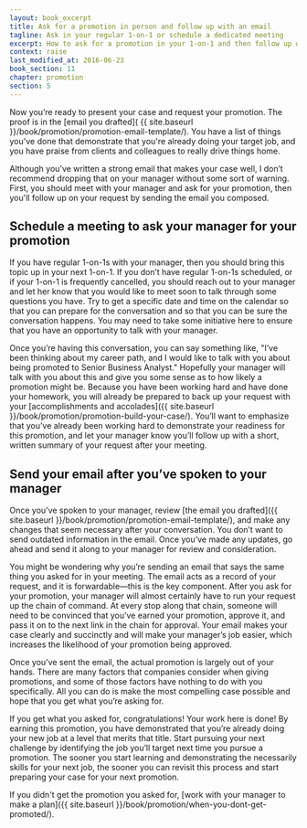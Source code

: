 ```yaml
---
layout: book_excerpt
title: Ask for a promotion in person and follow up with an email
tagline: Ask in your regular 1-on-1 or schedule a dedicated meeting
excerpt: How to ask for a promotion in your 1-on-1 and then follow up with an email that can be circulated throughout the approval process.
context: raise
last_modified_at: 2016-06-23
book_section: 11
chapter: promotion
section: 5
---
```

Now you’re ready to present your case and request your promotion. The proof is in the [email you drafted]( {{ site.baseurl }}/book/promotion/promotion-email-template/). You have a list of things you've done that demonstrate that you're already doing your target job, and you have praise from clients and colleagues to really drive things home.

Although you’ve written a strong email that makes your case well, I don’t recommend dropping that on your manager without some sort of warning. First, you should meet with your manager and ask for your promotion, then you'll follow up on your request by sending the email you composed.

## Schedule a meeting to ask your manager for your promotion

If you have regular 1-on-1s with your manager, then you should bring this topic up in your next 1-on-1. If you don’t have regular 1-on-1s scheduled, or if your 1-on-1 is frequently cancelled, you should reach out to your manager and let her know that you would like to meet soon to talk through some questions you have. Try to get a specific date and time on the calendar so that you can prepare for the conversation and so that you can be sure the conversation happens. You may need to take some initiative here to ensure that you have an opportunity to talk with your manager.

Once you’re having this conversation, you can say something like, "I’ve been thinking about my career path, and I would like to talk with you about being promoted to Senior Business Analyst." Hopefully your manager will talk with you about this and give you some sense as to how likely a promotion might be. Because you have been working hard and have done your homework, you will already be prepared to back up your request with your [accomplishments and accolades]({{ site.baseurl }}/book/promotion/promotion-build-your-case/). You’ll want to emphasize that you’ve already been working hard to demonstrate your readiness for this promotion, and let your manager know you’ll follow up with a short, written summary of your request after your meeting.

## Send your email after you’ve spoken to your manager

Once you’ve spoken to your manager, review [the email you drafted]({{ site.baseurl }}/book/promotion/promotion-email-template/), and make any changes that seem necessary after your conversation. You don’t want to send outdated information in the email. Once you’ve made any updates, go ahead and send it along to your manager for review and consideration.

You might be wondering why you’re sending an email that says the same thing you asked for in your meeting. The email acts as a record of your request, and it is forwardable—this is the key component. After you ask for your promotion, your manager will almost certainly have to run your request up the chain of command. At every stop along that chain, someone will need to be convinced that you’ve earned your promotion, approve it, and pass it on to the next link in the chain for approval. Your email makes your case clearly and succinctly and will make your manager’s job easier, which increases the likelihood of your promotion being approved.

Once you’ve sent the email, the actual promotion is largely out of your hands. There are many factors that companies consider when giving promotions, and some of those factors have nothing to do with you specifically. All you can do is make the most compelling case possible and hope that you get what you’re asking for.

If you get what you asked for, congratulations! Your work here is done! By earning this promotion, you have demonstrated that you’re already doing your new job at a level that merits that title. Start pursuing your next challenge by identifying the job you’ll target next time you pursue a promotion. The sooner you start learning and demonstrating the necessarily skills for your next job, the sooner you can revisit this process and start preparing your case for your next promotion.

If you didn't get the promotion you asked for, [work with your manager to make a plan]({{ site.baseurl }}/book/promotion/when-you-dont-get-promoted/).